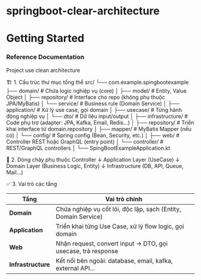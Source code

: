 # springboot-clear-architecture

# Getting Started

### Reference Documentation


Project use clean architecture

🏗 1. Cấu trúc thư mục tổng thể
src/
└── com.example.spingbootexample
├── domain/             # Chứa logic nghiệp vụ (core)
│   ├── model/          # Entity, Value Object
│   ├── repository/     # Interface cho repo (không phụ thuộc JPA/MyBatis)
│   └── service/        # Business rule (Domain Service)
│
├── application/        # Xử lý use case, gọi domain
│   ├── usecase/        # Từng hành động nghiệp vụ
│   └── dto/            # Dữ liệu input/output
│
├── infrastructure/     # Code phụ trợ (adapter: JPA, Kafka, Email, Redis...)
│   ├── repository/     # Triển khai interface từ domain.repository
│   ├── mapper/         # MyBatis Mapper (nếu có)
│   └── config/         # Spring config (Bean, Security, etc.)
│
├── web/                # Controller REST hoặc GraphQL (entry point)
│   └── controller/     # REST/GraphQL controllers
│
└── SpingBootExampleApplication.kt

🔄 2. Dòng chảy phụ thuộc
Controller
↓
Application Layer (UseCase)
↓
Domain Layer (Business Logic, Entity)
↓
Infrastructure (DB, API, Queue, Mail...)

✅ 3. Vai trò các tầng

| Tầng               | Vai trò chính                                                  |
| ------------------ | -------------------------------------------------------------- |
| **Domain**         | Chứa nghiệp vụ cốt lõi, độc lập, sạch (Entity, Domain Service) |
| **Application**    | Triển khai từng Use Case, xử lý flow logic, gọi domain         |
| **Web**            | Nhận request, convert input → DTO, gọi usecase, trả response   |
| **Infrastructure** | Kết nối bên ngoài: database, email, kafka, external API...     |
